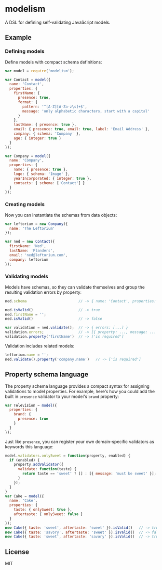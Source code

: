 # modelism

A DSL for defining self-validating JavaScript models.

## Example

### Defining models

Define models with compact schema definitions:

```JavaScript
var model = require('modelism');

var Contact = model({
  name: 'Contact',
  properties: {
    firstName: {
      presence: true,
      format: {
        pattern: '^[A-Z][A-Za-z\s]+$',
        message: 'only alphabetic characters, start with a capital'
      }
    },
    lastName: { presence: true },
    email: { presence: true, email: true, label: 'Email Address' },
    company: { schema: 'Company' },
    age: { integer: true }
  }
});

var Company = model({
  name: 'Company',
  properties: {
    name: { presence: true },
    logo: { schema: 'Image' },
    yearIncorporated: { integer: true },
    contacts: { schema: ['Contact'] }
  }
});
```

### Creating models

Now you can instantiate the schemas from data objects:

```JavaScript
var leftorium = new Company({
  name: 'The Leftorium'
});

var ned = new Contact({
  firstName: 'Ned',
  lastName: 'Flanders',
  email: 'ned@leftorium.com',
  company: leftorium
});
```

### Validating models

Models have schemas, so they can validate themselves and group the resulting
validation errors by property:

```JavaScript
ned.schema                        // -> { name: 'Contact', properties: [...] }

ned.isValid()                     // -> true
ned.firstName = '';
ned.isValid()                     // -> false

var validation = ned.validate();  // -> { errors: [...] }
validation.errors;                // -> [{ property: ..., message: ... }, ...]
validation.property('firstName')  // -> ['is required']
```

Validation includes related models:

```JavaScript
leftorium.name = '';
ned.validate().property('company.name')   // -> ['is required']
```

## Property schema language

The property schema language provides a compact syntax for assigning validations 
to model properties. For example, here's how you could add the built in
`presence` validator to your model's `brand` property:

```JavaScript
var Television = model({
  properties: {
    brand: {
      presence: true
    }
  }
});
```

Just like `presence`, you can register your own domain-specific validators as
keywords this language:

``` JavaScript
model.validators.onlySweet = function(property, enabled) {
  if (enabled) {
    property.addValidator({
      validate: function(taste) {
        return taste == 'sweet' ? [] : [{ message: 'must be sweet' }];
      }
    });
  }
}
var Cake = model({
  name: 'Cake',
  properties: {
    taste: { onlySweet: true },
    aftertaste: { onlySweet: false }
  }
});
new Cake({ taste: 'sweet', aftertaste: 'sweet' }).isValid()   // -> true
new Cake({ taste: 'savory', aftertaste: 'sweet' }).isValid()  // -> false
new Cake({ taste: 'sweet', aftertaste: 'savory' }).isValid()  // -> true
```

## License

MIT
